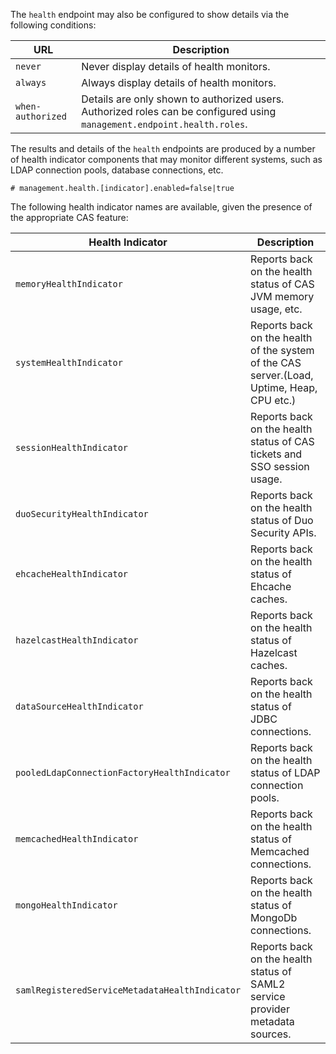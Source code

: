 <!-- fragment:keep -->

The `health` endpoint may also be configured to show details via the following conditions:

| URL               | Description                                                                                                              |
|-------------------|------------------------------------------------------------------------|
| `never`           | Never display details of health monitors.                                                                                |
| `always`          | Always display details of health monitors.                                                                               |
| `when-authorized` | Details are only shown to authorized users. Authorized roles can be configured using `management.endpoint.health.roles`. |

The results and details of the `health` endpoints are produced by a number of
health indicator components that may monitor different systems, such as LDAP connection
pools, database connections, etc.

```properties
# management.health.[indicator].enabled=false|true
```

The following health indicator names are available, given the presence of the appropriate CAS feature:

| Health Indicator                               | Description                                                                               |
|------------------------------------------------|----------------------------------------------|
| `memoryHealthIndicator`                        | Reports back on the health status of CAS JVM memory usage, etc.                           |
| `systemHealthIndicator`                        | Reports back on the health of the system of the CAS server.(Load, Uptime, Heap, CPU etc.) |
| `sessionHealthIndicator`                       | Reports back on the health status of CAS tickets and SSO session usage.                   |
| `duoSecurityHealthIndicator`                   | Reports back on the health status of Duo Security APIs.                                   |
| `ehcacheHealthIndicator`                       | Reports back on the health status of Ehcache caches.                                      |
| `hazelcastHealthIndicator`                     | Reports back on the health status of Hazelcast caches.                                    |
| `dataSourceHealthIndicator`                    | Reports back on the health status of JDBC connections.                                    |
| `pooledLdapConnectionFactoryHealthIndicator`   | Reports back on the health status of LDAP connection pools.                               |
| `memcachedHealthIndicator`                     | Reports back on the health status of Memcached connections.                               |
| `mongoHealthIndicator`                         | Reports back on the health status of MongoDb connections.                                 |
| `samlRegisteredServiceMetadataHealthIndicator` | Reports back on the health status of SAML2 service provider metadata sources.             |
